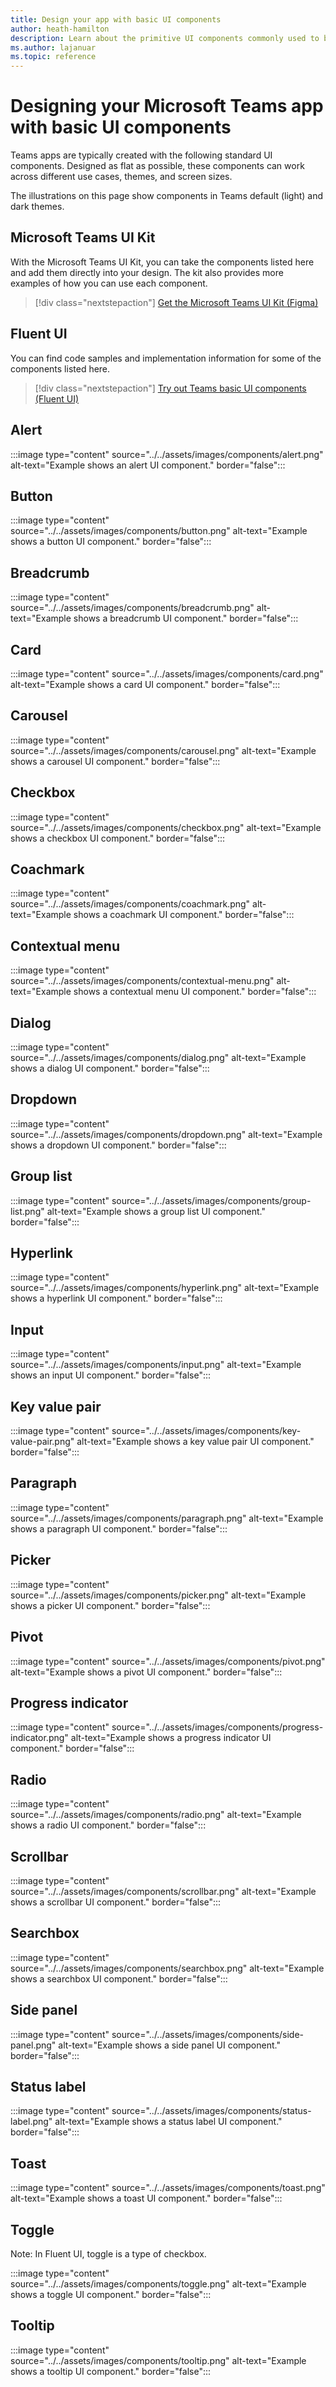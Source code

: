 ```yaml
---
title: Design your app with basic UI components
author: heath-hamilton
description: Learn about the primitive UI components commonly used to build Microsoft Teams apps and get the Microsoft Teams UI Kit. 
ms.author: lajanuar
ms.topic: reference
---
```

# Designing your Microsoft Teams app with basic UI components

Teams apps are typically created with the following standard UI components. Designed as flat as possible, these components can work across different use cases, themes, and screen sizes.

The illustrations on this page show components in Teams default (light) and dark themes.

## Microsoft Teams UI Kit

With the Microsoft Teams UI Kit, you can take the components listed here and add them directly into your design. The kit also provides more examples of how you can use each component.

> [!div class="nextstepaction"]
> [Get the Microsoft Teams UI Kit (Figma)](https://www.figma.com/community/file/916836509871353159)

## Fluent UI

You can find code samples and implementation information for some of the components listed here.

> [!div class="nextstepaction"]
> [Try out Teams basic UI components (Fluent UI)](https://fluentsite.z22.web.core.windows.net/)

## Alert

:::image type="content" source="../../assets/images/components/alert.png" alt-text="Example shows an alert UI component." border="false":::

## Button

:::image type="content" source="../../assets/images/components/button.png" alt-text="Example shows a button UI component." border="false":::

## Breadcrumb

:::image type="content" source="../../assets/images/components/breadcrumb.png" alt-text="Example shows a breadcrumb UI component." border="false":::

## Card

:::image type="content" source="../../assets/images/components/card.png" alt-text="Example shows a card UI component." border="false":::

## Carousel

:::image type="content" source="../../assets/images/components/carousel.png" alt-text="Example shows a carousel UI component." border="false":::

## Checkbox

:::image type="content" source="../../assets/images/components/checkbox.png" alt-text="Example shows a checkbox UI component." border="false":::

## Coachmark

:::image type="content" source="../../assets/images/components/coachmark.png" alt-text="Example shows a coachmark UI component." border="false":::

## Contextual menu

:::image type="content" source="../../assets/images/components/contextual-menu.png" alt-text="Example shows a contextual menu UI component." border="false":::

## Dialog

:::image type="content" source="../../assets/images/components/dialog.png" alt-text="Example shows a dialog UI component." border="false":::

## Dropdown

:::image type="content" source="../../assets/images/components/dropdown.png" alt-text="Example shows a dropdown UI component." border="false":::

## Group list

:::image type="content" source="../../assets/images/components/group-list.png" alt-text="Example shows a group list UI component." border="false":::

## Hyperlink

:::image type="content" source="../../assets/images/components/hyperlink.png" alt-text="Example shows a hyperlink UI component." border="false":::

## Input

:::image type="content" source="../../assets/images/components/input.png" alt-text="Example shows an input UI component." border="false":::

## Key value pair

:::image type="content" source="../../assets/images/components/key-value-pair.png" alt-text="Example shows a key value pair UI component." border="false":::

## Paragraph

:::image type="content" source="../../assets/images/components/paragraph.png" alt-text="Example shows a paragraph UI component." border="false":::

## Picker

:::image type="content" source="../../assets/images/components/picker.png" alt-text="Example shows a picker UI component." border="false":::

## Pivot

:::image type="content" source="../../assets/images/components/pivot.png" alt-text="Example shows a pivot UI component." border="false":::

## Progress indicator

:::image type="content" source="../../assets/images/components/progress-indicator.png" alt-text="Example shows a progress indicator UI component." border="false":::

## Radio

:::image type="content" source="../../assets/images/components/radio.png" alt-text="Example shows a radio UI component." border="false":::

## Scrollbar

:::image type="content" source="../../assets/images/components/scrollbar.png" alt-text="Example shows a scrollbar UI component." border="false":::

## Searchbox

:::image type="content" source="../../assets/images/components/searchbox.png" alt-text="Example shows a searchbox UI component." border="false":::

## Side panel

:::image type="content" source="../../assets/images/components/side-panel.png" alt-text="Example shows a side panel UI component." border="false":::

## Status label

:::image type="content" source="../../assets/images/components/status-label.png" alt-text="Example shows a status label UI component." border="false":::

## Toast

:::image type="content" source="../../assets/images/components/toast.png" alt-text="Example shows a toast UI component." border="false":::

## Toggle

Note: In Fluent UI, toggle is a type of checkbox.

:::image type="content" source="../../assets/images/components/toggle.png" alt-text="Example shows a toggle UI component." border="false":::

## Tooltip

:::image type="content" source="../../assets/images/components/tooltip.png" alt-text="Example shows a tooltip UI component." border="false":::
